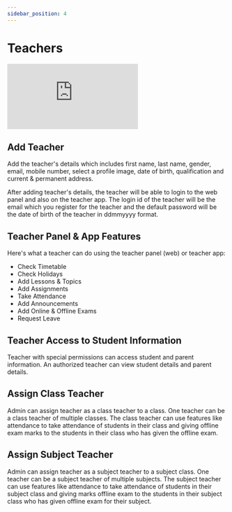 ```yaml
---
sidebar_position: 4
---
```


# Teachers

<div class="container-iframe">
  <iframe class="responsive-iframe" src="https://www.youtube.com/embed/xvgLHLHp54w" frameborder="0" allowfullscreen>
    Your browser doesn't support iframes. <a href="https://www.youtube.com/watch?v=xvgLHLHp54w">Click Here To View The Video on YouTube</a>
  </iframe>
</div>

## Add Teacher

Add the teacher's details which includes first name, last name, gender, email, mobile number, select a profile image, date of birth, qualification and current & permanent address. 

After adding teacher's details, the teacher will be able to login to the web panel and also on the teacher app. The login id of the teacher will be the email which you register for the teacher and the default password will be the date of birth of the teacher in ddmmyyyy format.

## Teacher Panel & App Features

Here's what a teacher can do using the teacher panel (web) or teacher app:
- Check Timetable
- Check Holidays
- Add Lessons & Topics
- Add Assignments
- Take Attendance
- Add Announcements
- Add Online & Offline Exams
- Request Leave

## Teacher Access to Student Information

Teacher with special permissions can access student and parent information. An authorized teacher can view student details and parent details.

## Assign Class Teacher

Admin can assign teacher as a class teacher to a class. One teacher can be a class teacher of multiple classes. The class teacher can use features like attendance to take attendance of students in their class and giving offline exam marks to the students in their class who has given the offline exam.

## Assign Subject Teacher

Admin can assign teacher as a subject teacher to a subject class. One teacher can be a subject teacher of multiple subjects. The subject teacher can use features like attendance to take attendance of students in their subject class and giving marks offline exam to the students in their subject class who has given offline exam for their subject. 